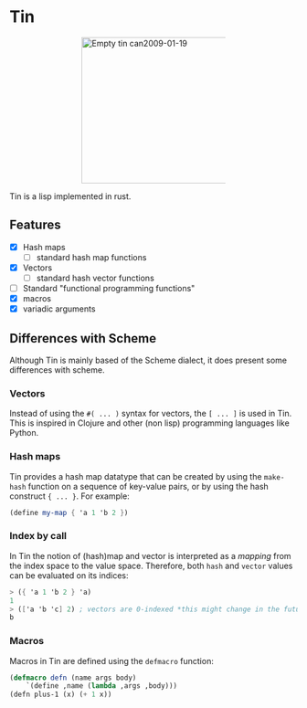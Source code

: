 # Tin


<a
   style="display: block;
  margin-left: auto;
  margin-right: auto;
  width: 50%;"
   title="Sun Ladder, CC BY-SA 3.0 &lt;https://creativecommons.org/licenses/by-sa/3.0&gt;, via Wikimedia Commons" 
   href="https://commons.wikimedia.org/wiki/File:Empty_tin_can2009-01-19.jpg">
    <img 
         width="256" alt="Empty tin can2009-01-19" 
         src="https://upload.wikimedia.org/wikipedia/commons/thumb/a/a8/Empty_tin_can2009-01-19.jpg/256px-Empty_tin_can2009-01-19.jpg">
</a>

Tin is a lisp implemented in rust. 

## Features

- [x] Hash maps
    - [ ] standard hash map functions
- [x] Vectors
    - [ ] standard hash vector functions
- [ ] Standard "functional programming functions"
- [x] macros
- [x] variadic arguments

## Differences with Scheme 

Although Tin is mainly based of the Scheme dialect, it does present some differences with scheme.

### Vectors

Instead of using the `#( ... )` syntax for vectors, the `[ ... ]` is used in Tin. This is inspired
in Clojure and other (non lisp) programming languages like Python.

### Hash maps

Tin provides a hash map datatype that can be created by using the `make-hash` function on a
sequence of key-value pairs, or by using the hash construct `{ ... }`. For example: 

```scheme 
(define my-map { 'a 1 'b 2 })
```

### Index by call 

In Tin the notion of (hash)map and vector is interpreted as a _mapping_ from the index space to the
value space. Therefore, both `hash` and `vector` values can be evaluated on its indices: 

```scheme 
> ({ 'a 1 'b 2 } 'a)
1
> (['a 'b 'c] 2) ; vectors are 0-indexed *this might change in the future*
b 
```


### Macros 

Macros in Tin are defined using the `defmacro` function: 

```lisp
(defmacro defn (name args body) 
    `(define ,name (lambda ,args ,body)))
(defn plus-1 (x) (+ 1 x))
```


